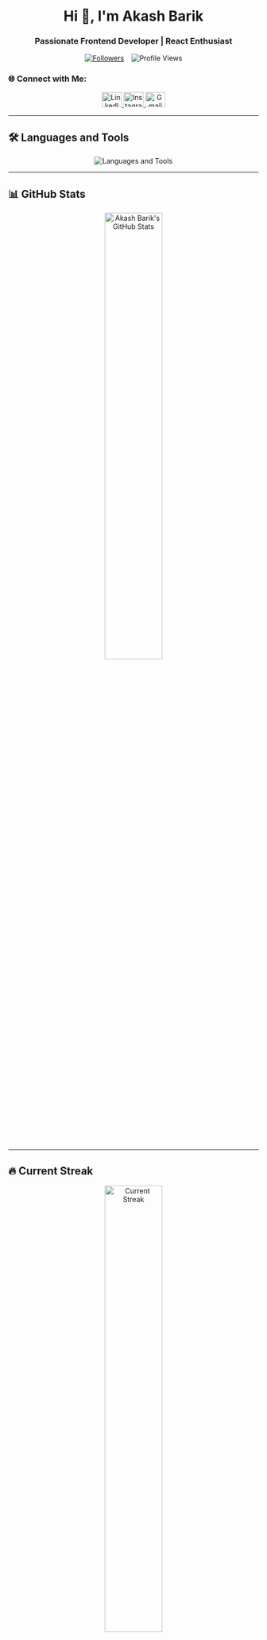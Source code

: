 <h1 align="center">Hi 👋, I'm Akash Barik</h1>  
<h3 align="center">Passionate Frontend Developer | React Enthusiast</h3>  

<p align="center">
  <div style="display: flex; justify-content: center; gap: 15px;">
    <a href="https://github.com/akash01974?tab=followers">  
      <img src="https://img.shields.io/github/followers/akash01974?color=grey&logo=github&style=flat" alt="Followers" />
    </a>  
    <img src="https://komarev.com/ghpvc/?username=akash01974&label=Profile%20Views&color=grey&style=flat" alt="Profile Views" />
  </div>
</p>


### 🌐 Connect with Me:  
<p align="center">  
  <a href="https://www.linkedin.com/in/akash-barik-06245634a/" target="_blank">  
    <img src="https://raw.githubusercontent.com/rahuldkjain/github-profile-readme-generator/master/src/images/icons/Social/linked-in-alt.svg" alt="LinkedIn" height="30" width="40" />  
  </a>  
  <a href="https://instagram.com/akash.barik001" target="_blank">  
    <img src="https://raw.githubusercontent.com/rahuldkjain/github-profile-readme-generator/master/src/images/icons/Social/instagram.svg" alt="Instagram" height="30" width="40" />  
  </a>  
  <a href="mailto:akashbarik@example.com" target="_blank">  
    <img src="https://www.vectorlogo.zone/logos/gmail/gmail-icon.svg" alt="Gmail" height="30" width="40" />  
  </a>  
</p>  

---  

## 🛠️ Languages and Tools  
<p align="center">  
  <img src="https://skillicons.dev/icons?i=js,react,nodejs,html,css,figma,ps,ai" alt="Languages and Tools" />  
</p>  

---  

## 📊 GitHub Stats  
<p align="center">  
  <img src="https://github-readme-stats.vercel.app/api?username=akash01974&theme=dark&hide_border=false&include_all_commits=false&count_private=false" alt="Akash Barik's GitHub Stats" width="48%" />  
</p>  

---  

## 🔥 Current Streak  
<p align="center">  
  <img src="https://nirzak-streak-stats.vercel.app/?user=akash01974&theme=dark&hide_border=false" alt="Current Streak" width="48%" />  
</p>  

---  

## 🎯 Most Used Languages  
<p align="center">  
  <img src="https://github-readme-stats.vercel.app/api/top-langs/?username=akash01974&theme=dark&hide_border=false&include_all_commits=false&count_private=false&layout=compact" alt="Most Used Languages" />  
</p>  

---  

## 🏆 GitHub Trophies  
<p align="center">  
  <img src="https://github-profile-trophy.vercel.app/?username=akash01974&theme=dark&no-frame=false&no-bg=true&margin-w=4" alt="GitHub Trophies" />  
</p>  

---  

### ✍️ Random Dev Quote  
<p align="center">  
  <img src="https://quotes-github-readme.vercel.app/api?type=horizontal&theme=dark" alt="Random Dev Quote" />  
</p>  

---  

### 🔝 Top Contributed Repo  
<p align="center">  
  <img src="https://github-contributor-stats.vercel.app/api?username=akash01974&limit=5&theme=dark&combine_all_yearly_contributions=true" alt="Top Contributed Repos" />  
</p>  

---  

<!-- Proudly created with GPRM ( https://gprm.itsvg.in ) -->  
